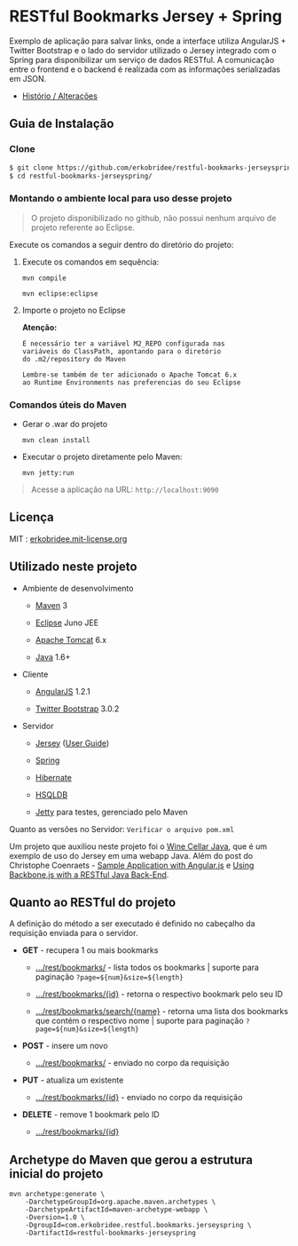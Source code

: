 # RESTful Bookmarks Jersey + Spring

Exemplo de aplicação para salvar links, onde a interface utiliza AngularJS + Twitter Bootstrap e o lado do servidor utilizado o Jersey integrado com o Spring para disponibilizar um serviço de dados RESTful. A comunicação entre o frontend e o backend é realizada com as informações serializadas em JSON.

* [Histório / Alterações](https://github.com/erkobridee/restful-bookmarks-jerseyspring/releases)


## Guia de Instalação

### Clone

```bash
$ git clone https://github.com/erkobridee/restful-bookmarks-jerseyspring.git
$ cd restful-bookmarks-jerseyspring/
```

### Montando o ambiente local para uso desse projeto

> O projeto disponibilizado no github, não possui nenhum arquivo de projeto referente ao Eclipse.

Execute os comandos a seguir dentro do diretório do projeto:

1. Execute os comandos em sequência:
	
	`mvn compile` 
	
	`mvn eclipse:eclipse`
	
2. Importe o projeto no Eclipse

	**Atenção:**

	```
	É necessário ter a variável M2_REPO configurada nas 
	variáveis do ClassPath, apontando para o diretório 
	do .m2/repository do Maven

	Lembre-se também de ter adicionado o Apache Tomcat 6.x
	ao Runtime Environments nas preferencias do seu Eclipse
	```

### Comandos úteis do Maven

* Gerar o .war do projeto

	`mvn clean install`

* Executar o projeto diretamente pelo Maven:

	`mvn jetty:run`

> Acesse a aplicação na URL: `http://localhost:9090`


## Licença

MIT : [erkobridee.mit-license.org](http://erkobridee.mit-license.org)


## Utilizado neste projeto

* Ambiente de desenvolvimento

	* [Maven](http://maven.apache.org/) 3

	* [Eclipse](http://eclipse.org/) Juno JEE

	* [Apache Tomcat](http://tomcat.apache.org/) 6.x

	* [Java](http://www.java.com/) 1.6+

* Cliente

	* [AngularJS](http://angularjs.org/) 1.2.1

	* [Twitter Bootstrap](http://getbootstrap.com/) 3.0.2

* Servidor

	* [Jersey](http://jersey.java.net/) ([User Guide](http://jersey.java.net/nonav/documentation/latest/user-guide.html))

	* [Spring](http://spring.io/)

	* [Hibernate](http://www.hibernate.org/)

	* [HSQLDB](http://hsqldb.org/)

	* [Jetty](http://jetty.codehaus.org/jetty/) para testes, gerenciado pelo Maven

Quanto as versões no Servidor: `Verificar o arquivo pom.xml`
	
Um projeto que auxiliou neste projeto foi o [Wine Cellar Java](https://github.com/ccoenraets/wine-cellar-java), que é um exemplo de uso do Jersey em uma webapp Java. Além do post do Christophe Coenraets - [Sample Application with Angular.js](http://coenraets.org/blog/2012/02/sample-application-with-angular-js/) e [Using Backbone.js with a RESTful Java Back-End](http://coenraets.org/blog/2012/01/using-backbone-js-with-a-restful-java-back-end/).


## Quanto ao RESTful do projeto

A definição do método a ser executado é definido no cabeçalho da requisição enviada para o servidor.

* **GET** - recupera 1 ou mais bookmarks
	
	* [.../rest/bookmarks/]() - lista todos os bookmarks | suporte para paginação `?page=${num}&size=${length}`

	* [.../rest/bookmarks/{id}]() - retorna o respectivo bookmark pelo seu ID
	
	* [.../rest/bookmarks/search/{name}]() - retorna uma lista dos bookmarks que contém o respectivo nome | suporte para paginação `?page=${num}&size=${length}`

* **POST** - insere um novo
	
	* [.../rest/bookmarks/]() - enviado no corpo da requisição

* **PUT** - atualiza um existente
	
	* [.../rest/bookmarks/{id}]() - enviado no corpo da requisição

* **DELETE** - remove 1 bookmark pelo ID
	
	* [.../rest/bookmarks/{id}]() 


## Archetype do Maven que gerou a estrutura inicial do projeto

```
mvn archetype:generate \
    -DarchetypeGroupId=org.apache.maven.archetypes \
    -DarchetypeArtifactId=maven-archetype-webapp \
    -Dversion=1.0 \
    -DgroupId=com.erkobridee.restful.bookmarks.jerseyspring \
    -DartifactId=restful-bookmarks-jerseyspring
```

